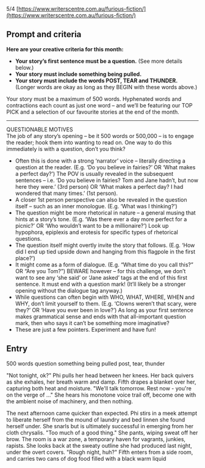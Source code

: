 5/4 [https://www.writerscentre.com.au/furious-fiction/](https://www.writerscentre.com.au/furious-fiction/)

## Prompt and criteria

**Here are your creative criteria for this month:**

- **Your story’s first sentence must be a question.** (See more details below.)
- **Your story must include something being pulled.**
- **Your story must include the words POST, TEAR and THUNDER.**  
    (Longer words are okay as long as they BEGIN with these words above.)

Your story must be a maximum of 500 words. Hyphenated words and contractions each count as just one word – and we’ll be featuring our TOP PICK and a selection of our favourite stories at the end of the month.

---

QUESTIONABLE MOTIVES  
The job of any story’s opening – be it 500 words or 500,000 – is to engage the reader; hook them into wanting to read on. One way to do this immediately is with a question, don’t you think?

- Often this is done with a strong ‘narrator’ voice – literally directing a question at the reader. (E.g. ‘Do you believe in fairies?’ OR ‘What makes a perfect day?’) The POV is usually revealed in the subsequent sentences – i.e. ‘Do you believe in fairies? Tom and Jane hadn’t, but now here they were.’ (3rd person) OR ‘What makes a perfect day? I had wondered that many times.’ (1st person).
- A closer 1st person perspective can also be revealed in the question itself – such as an inner monologue. (E.g. ‘What was I thinking?’)
- The question might be more rhetorical in nature – a general musing that hints at a story’s tone. (E.g. ‘Was there ever a day more perfect for a picnic?’ OR ‘Who wouldn’t want to be a millionaire?’) Look up hypophora, epiplexis and erotesis for specific types of rhetorical questions.
- The question itself might overtly invite the story that follows. (E.g. ‘How did I end up tied upside down and hanging from this flagpole in the first place?’)
- It might come as a form of dialogue. (E.g. “What time do you call this?” OR “Are you Tom?”) BEWARE however – for this challenge, we don’t want to see any ‘she said’ or ‘Jane asked’ tags at the end of this first sentence. It must end with a question mark! (It’ll likely be a stronger opening without the dialogue tag anyway.)
- While questions can often begin with WHO, WHAT, WHERE, WHEN and WHY, don’t limit yourself to them. (E.g. ‘Clowns weren’t that scary, were they?’ OR ‘Have you ever been in love?’) As long as your first sentence makes grammatical sense and ends with that all-important question mark, then who says it can’t be something more imaginative?
- These are just a few pointers. Experiment and have fun!

## Entry

500 words
question
something being pulled
post, tear, thunder

"Not tonight, ok?" 
Phi pulls her head between her knees. Her back quivers as she exhales, her breath warm and damp. Fifth drapes a blanket over her, capturing both heat and moisture. 
"We'll talk tomorrow. Rest now - you're on the verge of ..."
She hears his monotone voice trail off, become one with the ambient noise of machinery, and then nothing. 

The next afternoon came quicker than expected. Phi stirs in a meek attempt to liberate herself from the mound of laundry and bed linnen she found herself under. She snarls but is ultimately successful in emerging from her cloth chrysalis. 
"Too much of a good thing." She pants, wiping sweat off her brow. The room is a war zone, a temporary haven for vagrants, junkies, rapists. She looks back at the sweaty outline she had produced last night, under the overt covers.
"Rough night, huh?" Fifth enters from a side room, and carries two cans of dog food filled with a black warm liquid